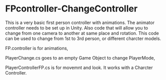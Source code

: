 # FPcontroller-ChangeController
This is a very basic first person controller with animations. The animator controller needs to be set up in Unity. Also code that will allow you to change from one camera to another at same place and rotation. This code can be used to change from 1st to 3rd person, or different charcter models. 

FP.controller is for animations,



PlayerChange.cs goes to an empty Game Object to change PlayerMode,



PlayerControllerFP.cs is for movemnt and look. It works with a Charcter Controller. 
